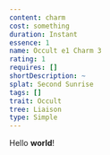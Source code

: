 ```yaml
---
content: charm
cost: something
duration: Instant
essence: 1
name: Occult e1 Charm 3
rating: 1
requires: []
shortDescription: ~
splat: Second Sunrise
tags: []
trait: Occult
tree: Liaison
type: Simple
---
```


Hello **world**!
